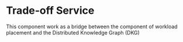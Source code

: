 # Trade-off Service
This component work as a bridge between the component of workload placement and the Distributed Knowledge Graph (DKG)
